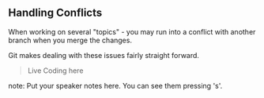 ##  Handling Conflicts

When working on several "topics" - you may run into a conflict with another branch when you merge the changes.

Git makes dealing with these issues fairly straight forward. 

> Live Coding here

note:
    Put your speaker notes here.
    You can see them pressing 's'.
